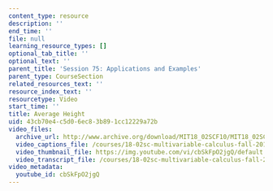 ```yaml
---
content_type: resource
description: ''
end_time: ''
file: null
learning_resource_types: []
optional_tab_title: ''
optional_text: ''
parent_title: 'Session 75: Applications and Examples'
parent_type: CourseSection
related_resources_text: ''
resource_index_text: ''
resourcetype: Video
start_time: ''
title: Average Height
uid: 43cb70e4-c5d0-6ec8-3b89-1cc12229a72b
video_files:
  archive_url: http://www.archive.org/download/MIT18_02SCF10/MIT18_02SCF10Rec_52_300k.mp4
  video_captions_file: /courses/18-02sc-multivariable-calculus-fall-2010/a4c17e2cffb45d29a39c4fe40df48aee_cbSkFpO2jgQ.vtt
  video_thumbnail_file: https://img.youtube.com/vi/cbSkFpO2jgQ/default.jpg
  video_transcript_file: /courses/18-02sc-multivariable-calculus-fall-2010/53e2b9bccaadff70ce2b4be036cdea24_cbSkFpO2jgQ.pdf
video_metadata:
  youtube_id: cbSkFpO2jgQ
---
```

